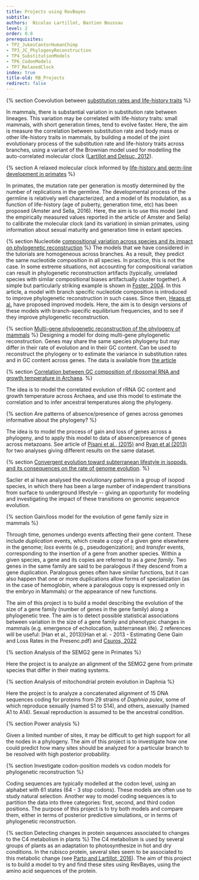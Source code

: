 ```yaml
---
title: Projects using RevBayes
subtitle:
authors:  Nicolas Lartillot, Bastien Boussau
level: 2
order: 0.8
prerequisites:
- TP2_JukesCantorHumanChimp
- TP3_JC_PhylogenyReconstruction
- TP4_SubstitutionModels
- TP6_CodonModels
- TP7_RelaxedClock
index: true
title-old: RB_Projects
redirect: false
---
```



{% section Coevolution between [substitution rates and life-history traits](Evolution2012Lartillot-2.pdf) %}

In mammals, there is substantial variation in substitution rate between lineages. This variation may be correlated with life-history traits: small mammals, with short generation times, tend to evolve faster. Here, the aim is measure the correlation between substitution rate and body mass or other life-history traits in mammals, by building a model of the joint evolutionary process of the substitution rate and life-history traits across branches, using a variant of the Brownian model used for modelling the auto-correlated molecular clock ([Lartillot and Delsuc, 2012](Evolution2012Lartillot-2.pdf)).

{% section A relaxed molecular clock informed by [life-history and germ-line development in primates](PNAS2016Amster.pdf) %}

In primates, the mutation rate per generation is mostly determined by the number of replications in the germline. The developmental process of the germline is relatively well characterized, and a model of its modulation, as a function of life-history (age of puberty, generation time, etc) has been proposed (Amster and Sella, 2016). Here, the aim is to use this model (and the empirically measured values reported in the article of Amster and Sella) to calibrate the molecular clock (and its variation) in simian primates, using information about sexual maturity and generation time in extant species.

{% section Nucleotide [compositional variation across species and its impact on phylogenetic reconstruction](SystBiol2004Foster-1.pdf) %}
The models that we have considered in the tutorials are homogeneous across branches. As a result, they predict the same nucleotide composition in all species. In practice, this is not the case. In some extreme situations, not accounting for compositional variation can result in phylogenetic reconstruction artifacts (typically, unrelated species with similar compositional biases artifactually cluster together). A simple but particularly striking example is shown in [Foster, 2004](SystBiol2004Foster-1.pdf). In this article, a model with branch specific nucleotide composition is  introduced to improve phylogenetic reconstruction in such cases. Since then, [Heaps et al.](Heaps_2014.pdf) have proposed improved models. Here, the aim is to design versions of these models with branch-specific equilibrium frequencies, and to see if they improve phylogenetic reconstruction.


{% section [Multi-gene phylogenetic reconstruction of the phylogeny of mammals](Science2001Murphy.pdf) %}
Designing a model for doing multi-gene phylogenetic reconstruction. Genes may share the same species phylogeny but may differ in their rate of evolution and in their GC content. Can be used to reconstruct the phylogeny or to estimate the variance in substitution rates and in GC content across genes. The data is available from [the article](Science2001Murphy.pdf)

{% section [Correlation between GC composition of ribosomal RNA and growth temperature in Archaea](Groussin_2011.pdf). %}

The idea is to model the correlated evolution of rRNA GC content and growth temperature across Archaea, and use this model to estimate the correlation and to infer ancestral temperatures along the phylogeny.

{% section Are patterns of absence/presence of genes across genomes informative about the phylogeny? %}

The idea is to model the process of gain and loss of genes across a phylogeny, and to apply this model to data of absence/presence of genes across metazoans. See article of [Pisani et al., (2015)](Pisani_2015.pdf) and [Ryan et al (2013)](Ryan_2013.pdf) for two analyses giving different results on the same dataset.


{% section [Convergent evolution toward subterranean lifestyle in isopods, and its consequences on the rate of genome evolution](Saclier_2018.pdf). %}

Saclier et al have analysed the evolutionary patterns in a group of isopod species, in which there has been a large number of independent transitions from surface to underground lifestyle -- giving an opportunity for modeling and investigating the impact of these transitions on genomic sequence evolution.


{% section Gain/loss model for the evolution of gene family size in mammals %}

Through time, genomes undergo events affecting their gene content. These include *duplication* events, which create a copy of a given gene elsewhere in the genome; *loss* events (e.g., pseudogenization); and *transfer* events, corresponding to the insertion of a gene from another species. Within a given species, a gene and its copies are referred to as a *gene family*. Two genes in the same family are said to be paralogous if they descend from a gene duplication.
Paralogous genes often have similar functions, but it can also happen that one or more duplications allow forms of specialization (as in the case of hemoglobin, where a paralogous copy is expressed only in the embryo in Mammals) or the appearance of new functions.

The aim of this project is to build a model describing the evolution of the size of a gene family (number of genes in the gene family) along a phylogenetic tree. The aim is to detect possible statistical associations between variation in the size of a gene family and phenotypic changes in mammals (e.g. emergence of echolocation, subterranean life). 
2 references will be useful: [Han et al., 2013](Han et al. - 2013 - Estimating Gene Gain and Loss Rates in the Presenc.pdf) and [Csuros, 2022](1-s2.0-S0040580922000247-main.pdf)


{% section Analysis of the SEMG2 gene in Primates %}

Here the project is to analyze an alignment of the SEMG2 gene from primate species that differ in their mating systems.


{% section Analysis of mitochondrial protein evolution in Daphnia %}

Here the project is to analyze a concatenated alignment of 15 DNA sequences coding for proteins from 29 strains of *Daphnia pulex*, some of which reproduce sexually (named S1 to S14), and others, asexually (named A1 to A14). Sexual reproduction is assumed to be the ancestral condition.

{% section  Power analysis %}

Given a limited number of sites, it may be difficult to get high support for all the nodes in a phylogeny. The aim of this project is to investigate how one could predict how many sites should be analyzed for a particular branch to be resolved with high posterior probability.


{% section  Investigate codon-position models vs codon models for phylogenetic reconstruction %}

Coding sequences are typically modelled at the codon level, using an alphabet with 61 states (64 - 3 stop codons). These models are often use to study natural selection. Another way to model coding sequences is to partition the data into three categories: first, second, and third codon positions. The purpose of this project is to try both models and compare them, either in terms of posterior predictive simulations, or in terms of phylogenetic reconstruction.


{% section Detecting changes in protein sequences associated to changes to the C4 metabolism in plants %}
The C4 metabolism is used by several groups of plants as an adaptation to photosynthesize in hot and dry conditions. In the rubisco protein, several sites seem to be associated to this metabolic change (see [Parto and Lartillot, 2016](PartoandLartillot2018.pdf)). The aim of this project is to build a model to try and find these sites using RevBayes, using the amino acid sequences of the protein.
